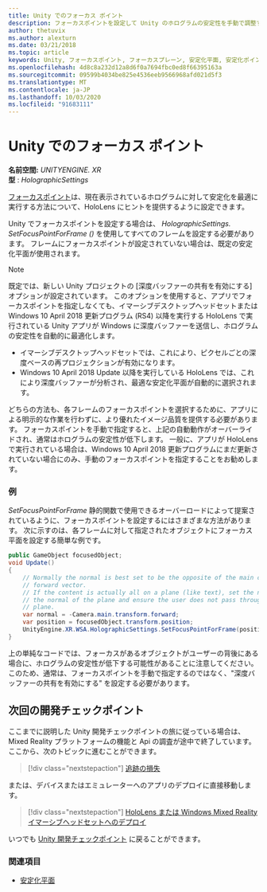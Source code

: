 ```yaml
---
title: Unity でのフォーカス ポイント
description: フォーカスポイントを設定して Unity のホログラムの安定性を手動で調整する
author: thetuvix
ms.author: alexturn
ms.date: 03/21/2018
ms.topic: article
keywords: Unity, フォーカスポイント, フォーカスプレーン, 安定化平面, 安定化ポイント, reprojection, LSR, 深度バッファー
ms.openlocfilehash: 4d8c8a232d12a8d6f0a7694fbc0ed8f66395163a
ms.sourcegitcommit: 09599b4034be825e4536eeb9566968afd021d5f3
ms.translationtype: MT
ms.contentlocale: ja-JP
ms.lasthandoff: 10/03/2020
ms.locfileid: "91683111"
---
```

# <a name="focus-point-in-unity"></a>Unity でのフォーカス ポイント

**名前空間:** *UNITYENGINE. XR*<br>
**型** : *HolographicSettings*

[フォーカスポイント](../platform-capabilities-and-apis/hologram-stability.md#reprojection)は、現在表示されているホログラムに対して安定化を最適に実行する方法について、HoloLens にヒントを提供するように設定できます。

Unity でフォーカスポイントを設定する場合は、 *HolographicSettings. SetFocusPointForFrame ()* を使用してすべてのフレームを設定する必要があります。 フレームにフォーカスポイントが設定されていない場合は、既定の安定化平面が使用されます。

> [!NOTE]
> 既定では、新しい Unity プロジェクトの [深度バッファーの共有を有効にする] オプションが設定されています。  このオプションを使用すると、アプリでフォーカスポイントを指定しなくても、イマーシブデスクトップヘッドセットまたは Windows 10 April 2018 更新プログラム (RS4) 以降を実行する HoloLens で実行されている Unity アプリが Windows に深度バッファーを送信し、ホログラムの安定性を自動的に最適化します。
> * イマーシブデスクトップヘッドセットでは、これにより、ピクセルごとの深度ベースの再プロジェクションが有効になります。
> * Windows 10 April 2018 Update 以降を実行している HoloLens では、これにより深度バッファーが分析され、最適な安定化平面が自動的に選択されます。
>
> どちらの方法も、各フレームのフォーカスポイントを選択するために、アプリによる明示的な作業を行わずに、より優れたイメージ品質を提供する必要があります。  フォーカスポイントを手動で指定すると、上記の自動動作がオーバーライドされ、通常はホログラムの安定性が低下します。  一般に、アプリが HoloLens で実行されている場合は、Windows 10 April 2018 更新プログラムにまだ更新されていない場合にのみ、手動のフォーカスポイントを指定することをお勧めします。

### <a name="example"></a>例

*SetFocusPointForFrame* 静的関数で使用できるオーバーロードによって提案されているように、フォーカスポイントを設定するにはさまざまな方法があります。 次に示すのは、各フレームに対して指定されたオブジェクトにフォーカス平面を設定する簡単な例です。

```cs
public GameObject focusedObject;
void Update()
{
    // Normally the normal is best set to be the opposite of the main camera's
    // forward vector.
    // If the content is actually all on a plane (like text), set the normal to
    // the normal of the plane and ensure the user does not pass through the
    // plane.
    var normal = -Camera.main.transform.forward;     
    var position = focusedObject.transform.position;
    UnityEngine.XR.WSA.HolographicSettings.SetFocusPointForFrame(position, normal);
}
```

上の単純なコードでは、フォーカスがあるオブジェクトがユーザーの背後にある場合に、ホログラムの安定性が低下する可能性があることに注意してください。  このため、通常は、フォーカスポイントを手動で指定するのではなく、"深度バッファーの共有を有効にする" を設定する必要があります。

## <a name="next-development-checkpoint"></a>次回の開発チェックポイント

ここまでに説明した Unity 開発チェックポイントの旅に従っている場合は、Mixed Reality プラットフォームの機能と Api の調査が途中で終了しています。 ここから、次のトピックに進むことができます。

> [!div class="nextstepaction"]
> [追跡の損失](tracking-loss-in-unity.md)

または、デバイスまたはエミュレーターへのアプリのデプロイに直接移動します。

> [!div class="nextstepaction"]
> [HoloLens または Windows Mixed Reality イマーシブヘッドセットへのデプロイ](../platform-capabilities-and-apis/using-visual-studio.md)

いつでも [Unity 開発チェックポイント](unity-development-overview.md#3-platform-capabilities-and-apis) に戻ることができます。

### <a name="see-also"></a>関連項目
* [安定化平面](../platform-capabilities-and-apis/hologram-stability.md#reprojection)
